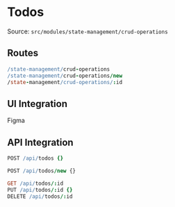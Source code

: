 # Todos

Source: `src/modules/state-management/crud-operations`

## Routes

```coffee
/state-management/crud-operations
/state-management/crud-operations/new
/state-management/crud-operations/:id
```

## UI Integration

Figma

## API Integration

```coffee
POST /api/todos {}
```

```coffee
POST /api/todos/new {}

GET /api/todos/:id
PUT /api/todos/:id {}
DELETE /api/todos/:id
```
